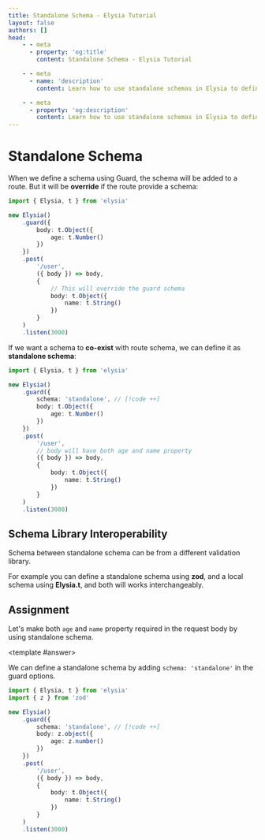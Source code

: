 ```yaml
---
title: Standalone Schema - Elysia Tutorial
layout: false
authors: []
head:
    - - meta
      - property: 'og:title'
        content: Standalone Schema - Elysia Tutorial

    - - meta
      - name: 'description'
        content: Learn how to use standalone schemas in Elysia to define reusable validation schemas that coexist with route-specific schemas.

    - - meta
      - property: 'og:description'
        content: Learn how to use standalone schemas in Elysia to define reusable validation schemas that coexist with route-specific schemas.
---
```


<script setup lang="ts">
import { Elysia } from 'elysia'

import Editor from '../../../components/xiao/playground/playground.vue'
import DocLink from '../../../components/xiao/doc-link/doc-link.vue'
import Playground from '../../../components/nearl/playground.vue'

import { code, testcases } from './data'
</script>

<Editor :code="code" :testcases="testcases">

# Standalone Schema

When we define a schema using <DocLink href="/essential/validation.html#guard">Guard</DocLink>, the schema will be added to a route. But it will be **override** if the route provide a schema:

```typescript
import { Elysia, t } from 'elysia'

new Elysia()
	.guard({
		body: t.Object({
			age: t.Number()
		})
	})
	.post(
		'/user',
		({ body }) => body,
		{
			// This will override the guard schema
			body: t.Object({
				name: t.String()
			})
		}
	)
	.listen(3000)
```

If we want a schema to **co-exist** with route schema, we can define it as **standalone schema**:

```typescript
import { Elysia, t } from 'elysia'

new Elysia()
	.guard({
		schema: 'standalone', // [!code ++]
		body: t.Object({
			age: t.Number()
		})
	})
	.post(
		'/user',
		// body will have both age and name property
		({ body }) => body,
		{
			body: t.Object({
				name: t.String()
			})
		}
	)
	.listen(3000)
```

## Schema Library Interoperability

Schema between standalone schema can be from a different validation library.

For example you can define a standalone schema using **zod**, and a local schema using **Elysia.t**, and both will works interchangeably.

## Assignment

Let's make both `age` and `name` property required in the request body by using standalone schema.

<template #answer>

We can define a standalone schema by adding `schema: 'standalone'` in the guard options.

```typescript
import { Elysia, t } from 'elysia'
import { z } from 'zod'

new Elysia()
	.guard({
		schema: 'standalone', // [!code ++]
		body: z.object({
			age: z.number()
		})
	})
	.post(
		'/user',
		({ body }) => body,
		{
			body: t.Object({
				name: t.String()
			})
		}
	)
	.listen(3000)
```

</template>

</Editor>
